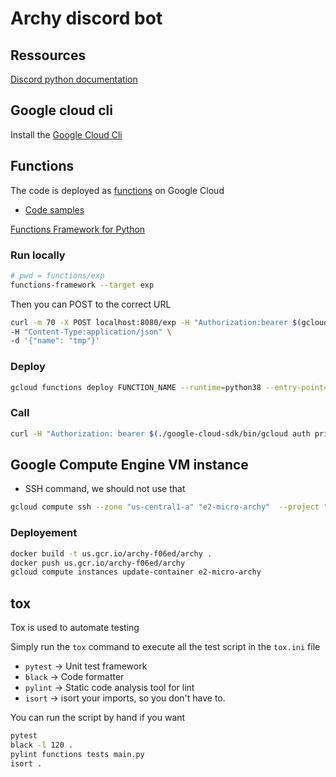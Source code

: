 # Archy discord bot

## Ressources

[Discord python documentation](https://discordpy.readthedocs.io/en/stable/index.html)

## Google cloud cli

Install the [Google Cloud Cli](https://cloud.google.com/sdk/docs/install)

## Functions

The code is deployed as [functions](https://cloud.google.com/sdk/gcloud/reference/functions) on Google Cloud

- [Code samples](https://cloud.google.com/functions/docs/samples?hl=fr)

[Functions Framework for Python](https://github.com/GoogleCloudPlatform/functions-framework-python)

### Run locally

```bash 
# pwd = functions/exp
functions-framework --target exp
```

Then you can POST to the correct URL

```bash
curl -m 70 -X POST localhost:8080/exp -H "Authorization:bearer $(gcloud auth print-identity-token)" \
-H "Content-Type:application/json" \
-d '{"name": "tmp"}'
```

### Deploy

```bash
gcloud functions deploy FUNCTION_NAME --runtime=python38 --entry-point=hello --trigger-http
```

### Call

```bash
curl -H "Authorization: bearer $(./google-cloud-sdk/bin/gcloud auth print-identity-token)" https://us-central1-archy-f06ed.cloudfunctions.net/archy_py
```

## Google Compute Engine VM instance

- SSH command, we should not use that

```bash
gcloud compute ssh --zone "us-central1-a" "e2-micro-archy"  --project "archy-f06ed"
```

### Deployement

```bash
docker build -t us.gcr.io/archy-f06ed/archy .
docker push us.gcr.io/archy-f06ed/archy
gcloud compute instances update-container e2-micro-archy
```

## tox

Tox is used to automate testing

Simply run the `tox` command to execute all the test script in the `tox.ini` file

- `pytest` -> Unit test framework
- `black` -> Code formatter
- `pylint` -> Static code analysis tool for lint
- `isort` -> isort your imports, so you don't have to.

You can run the script by hand if you want

```bash
pytest
black -l 120 .
pylint functions tests main.py
isort .
```
